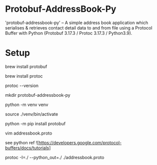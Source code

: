 # Protobuf-AddressBook-Py 
'protobuf-addressbook-py' – A simple address book application which serialises & retrieves contact detail data to and from file using a Protocol Buffer with Python (Protobuf 3.17.3 / Protoc 3.17.3 / Python3.9).

# Setup

brew install protobuf

brew install protoc

protoc --version

mkdir protobuf-addressbook-py

python -m venv venv

source ./venv/bin/activate

python -m pip install protobuf

vim addressbook.proto

see python ref ![https://developers.google.com/protocol-buffers/docs/tutorials]

protoc -I=./ --python_out=./ ./addressbook.proto
